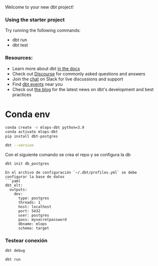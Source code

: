 Welcome to your new dbt project!

### Using the starter project

Try running the following commands:
- dbt run
- dbt test


### Resources:
- Learn more about dbt [in the docs](https://docs.getdbt.com/docs/introduction)
- Check out [Discourse](https://discourse.getdbt.com/) for commonly asked questions and answers
- Join the [chat](https://community.getdbt.com/) on Slack for live discussions and support
- Find [dbt events](https://events.getdbt.com) near you
- Check out [the blog](https://blog.getdbt.com/) for the latest news on dbt's development and best practices


# Conda env

```bash
conda create -n mlops-dbt python=3.9
conda activate mlops-dbt
pip install dbt-postgres

dbt --version
```

Con el siguiente comando se crea el repo y se configura la db

```bash
dbt init db_postgres
```

```
En el archivo de configuración `~/.dbt/profiles.yml` se debe configurar la base de datos
```yaml
dbt_elt:
  outputs:
    dev:
      type: postgres
      threads: 1
      host: localhost
      port: 5432
      user: postgres
      pass: mysecretpassword
      dbname: mlops
      schema: target
```

### Testear conexión
```bash
dbt debug

dbt run
